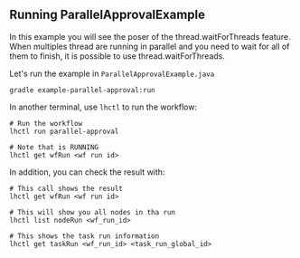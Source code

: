 ## Running ParallelApprovalExample

In this example you will see the poser of the thread.waitForThreads feature.
When multiples thread are running in parallel and you need to wait for all of them to finish,
it is possible to use thread.waitForThreads.

Let's run the example in `ParallelApprovalExample.java`

```
gradle example-parallel-approval:run
```

In another terminal, use `lhctl` to run the workflow:

```
# Run the workflow
lhctl run parallel-approval

# Note that is RUNNING
lhctl get wfRun <wf run id>
```

In addition, you can check the result with:

```
# This call shows the result
lhctl get wfRun <wf run id>

# This will show you all nodes in tha run
lhctl list nodeRun <wf_run_id>

# This shows the task run information
lhctl get taskRun <wf_run_id> <task_run_global_id>
```

